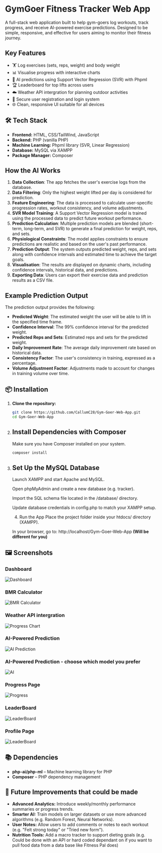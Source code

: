 # GymGoer Fitness Tracker Web App

A full-stack web application built to help gym-goers log workouts, track progress, and receive AI-powered exercise predictions. Designed to be simple, responsive, and effective for users aiming to monitor their fitness journey.

## Key Features

- 🏋️ Log exercises (sets, reps, weight) and body weight
- 📊 Visualise progress with interactive charts
- 🧠 AI predictions using Support Vector Regression (SVR) with Phpml
- 🏆 Leaderboard for top lifts across users
- ☁️ Weather API intergration for planning outdoor activities
- 🔐 Secure user registration and login system
- 🌐 Clean, responsive UI suitable for all devices

## 🛠️ Tech Stack

- **Frontend:** HTML, CSS/TailWind, JavaScript
- **Backend:** PHP (vanilla PHP)
- **Machine Learning:** Phpml library (SVR, Linear Regression)
- **Database:** MySQL via XAMPP
- **Package Manager:** Composer

## How the AI Works

1. **Data Collection**: The app fetches the user's exercise logs from the database.
2. **Data Filtering**: Only the highest weight lifted per day is considered for prediction.
3. **Feature Engineering**: The data is processed to calculate user-specific progression rates, workout consistency, and volume adjustments.
4. **SVR Model Training**: A Support Vector Regression model is trained using the processed data to predict future workout performance.
5. **Prediction Calculation**: Multiple prediction models are blended (short-term, long-term, and SVR) to generate a final prediction for weight, reps, and sets.
6. **Physiological Constraints**: The model applies constraints to ensure predictions are realistic and based on the user's past performance.
7. **Prediction Output**: The system outputs predicted weight, reps, and sets along with confidence intervals and estimated time to achieve the target goals.
8. **Visualisation**: The results are displayed on dynamic charts, including confidence intervals, historical data, and predictions.
9. **Exporting Data**: Users can export their exercise data and prediction results as a CSV file.

## Example Prediction Output

The prediction output provides the following:

- **Predicted Weight**: The estimated weight the user will be able to lift in the specified time frame.
- **Confidence Interval**: The 99% confidence interval for the predicted weight.
- **Predicted Reps and Sets**: Estimated reps and sets for the predicted weight.
- **Daily Improvement Rate**: The average daily improvement rate based on historical data.
- **Consistency Factor**: The user's consistency in training, expressed as a percentage.
- **Volume Adjustment Factor**: Adjustments made to account for changes in training volume over time.


## 📦 Installation

1. **Clone the repository:**
   ```bash
   git clone https://github.com/CallumC28/Gym-Goer-Web-App.git
   cd Gym-Goer-Web-App

2. ## Install Dependencies with Composer ##
   Make sure you have Composer installed on your system.
   ```bash
   composer install

3. ## Set Up the MySQL Database ##
   Launch XAMPP and start Apache and MySQL.
   
   Open phpMyAdmin and create a new database (e.g. tracker).
   
   Import the SQL schema file located in the /database/ directory.
   
   Update database credentials in config.php to match your XAMPP setup.
   
   4. Run the App
   Place the project folder inside your htdocs/ directory (XAMPP).
   
   In your browser, go to:
   http://localhost/Gym-Goer-Web-App **(Will be different for you)**

## 🖼️ Screenshots

### Dashboard
![Dashboard](screenshots/dashboard.png) 

### BMR Calculator
![BMR Calculator](screenshots/Screenshot(9).png)

### Weather API intergration
![Progress Chart](screenshots/Screenshot(8).png)

### AI-Powered Prediction
![AI Prediction](screenshots/Screenshot(10).png)

### AI-Powered Prediction - choose which model you prefer
![AI](screenshots/AI_Modal.png)

### Progress Page
![Progress](screenshots/progress.png)

### LeaderBoard
![LeaderBoard](screenshots/leaderboard.png)

### Profile Page
![LeaderBoard](screenshots/profile.png)
   
## 📚 Dependencies
 -  **php-ai/php-ml** – Machine learning library for PHP
 -  **Composer** – PHP dependency management

## 🔧 Future Improvements that could be made
 -  **Advanced Analytics:** Introduce weekly/monthly performance summaries or progress trends.
 -  **Smarter AI:** Train models on larger datasets or use more advanced algorithms (e.g. Random Forest, Neural Networks).
 -  **User Notes:** Allow users to add comments or notes to each workout (e.g. "Felt strong today" or "Tried new form").
 -  **Nutrition Tools:** Add a macro tracker to support dieting goals (e.g. Could be done with an API or hard coded dependant on if you want to pull food data from a data base like Fitness Pal does)

